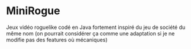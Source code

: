 # MiniRogue
Jeux vidéo roguelike codé en Java fortement inspiré du jeu de société du même nom (on pourrait considérer ça comme une adaptation si je ne modifie pas des features où mécaniques)
